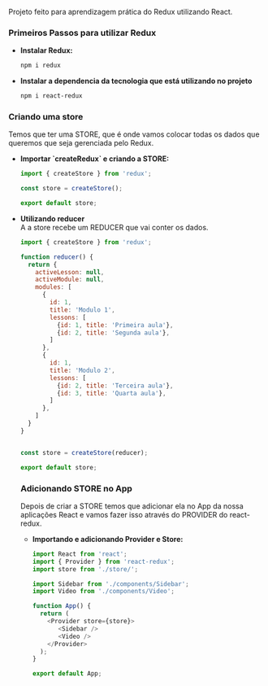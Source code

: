 Projeto feito para aprendizagem prática do Redux utilizando React.

### Primeiros Passos para utilizar Redux
<ul>
  <li>
    <strong>Instalar Redux:</strong>
    
```sh
npm i redux
```
     
  </li>
  <li>
    <strong>Instalar a dependencia da tecnologia que está utilizando no projeto</strong>
  
```sh
npm i react-redux
```
    
  </li>
</ul>

### Criando uma store
Temos que ter uma STORE, que é onde vamos colocar todas os dados que queremos que seja gerenciada pelo Redux.
<ul>
  <li>
    <strong>Importar `createRedux` e criando a STORE:</strong>
    
```javascript
import { createStore } from 'redux';

const store = createStore();

export default store;
```
     
  </li>
  <li>
    <strong>Utilizando reducer</strong>
  <br/>
  A a store recebe um REDUCER que vai conter os dados.
    
```javascript
import { createStore } from 'redux';

function reducer() {
  return {
    activeLesson: null,
    activeModule: null,
    modules: [
      {
        id: 1,
        title: 'Modulo 1',
        lessons: [
          {id: 1, title: 'Primeira aula'},
          {id: 2, title: 'Segunda aula'},
        ]
      },
      {
        id: 1,
        title: 'Modulo 2',
        lessons: [
          {id: 2, title: 'Terceira aula'},
          {id: 3, title: 'Quarta aula'},
        ]
      },
    ]
  }
}


const store = createStore(reducer);

export default store;

```

### Adicionando STORE no App
Depois de criar a STORE temos que adicionar ela no App da nossa aplicações React e vamos fazer isso através do PROVIDER do react-redux.
<ul>
  <li>
    <strong>Importando e adicionando Provider e Store:</strong>
    
```javascript
import React from 'react';
import { Provider } from 'react-redux';
import store from './store/';

import Sidebar from './components/Sidebar';
import Video from './components/Video';

function App() {
  return (
    <Provider store={store}>
       <Sidebar />
       <Video />
    </Provider>
  );
}

export default App;
```
     
  </li>
</ul>
